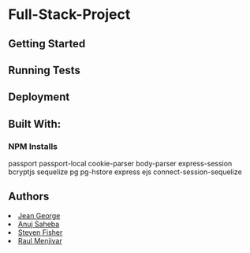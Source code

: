 # Full-Stack-Project

<h2>Getting Started</h2>

<h2>Running Tests</h2>

<h2>Deployment</h2>

<h2>Built With: </h2>

<h3> NPM Installs </h3>
passport
passport-local
cookie-parser
body-parser
express-session
bcryptjs
sequelize
pg
pg-hstore
express
ejs
connect-session-sequelize

<h2>Authors</h2>
<li><a href="https://github.com/jeanjosephgeorge">Jean George</a></li>
<li><a href="https://github.com/acecoder93">Anuj Saheba</a></li>
<li><a href="https://github.com/stevenfisher22">Steven Fisher</a></li>
<li><a href="https://github.com/RMenjivar0204">Raul Menjivar</a></li>
